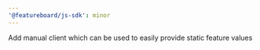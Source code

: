 ```yaml
---
'@featureboard/js-sdk': minor
---
```


Add manual client which can be used to easily provide static feature values
